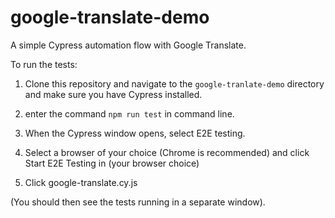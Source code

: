 # google-translate-demo
A simple Cypress automation flow with Google Translate.

To run the tests:

1) Clone this repository and navigate to the `google-tranlate-demo` directory and make sure you have Cypress installed.

2) enter the command `npm run test` in command line.

3) When the Cypress window opens, select E2E testing.

4) Select a browser of your choice (Chrome is recommended) and click Start E2E Testing in (your browser choice)

5) Click google-translate.cy.js

(You should then see the tests running in a separate window). 

